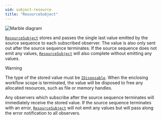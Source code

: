 ```yaml
---
uid: subject-resource
title: "ResourceSubject"
---
```


![Marble diagram](~/images/language-subject-resource.svg)

[`ResourceSubject`] stores and passes the single last value emitted by the source sequence to each subscribed observer. The value is also only sent out after the source sequence terminates. If the source sequence does not emit any values, [`ResourceSubject`] will also complete without emitting any values.

> [!Warning]
> The type of the stored value must be [`IDisposable`](xref:System.IDisposable). When the enclosing workflow scope is terminated, the value will be disposed to free any allocated resources, such as file or memory handles.

Any observers which subscribe after the source sequence terminates will immediately receive the stored value. If the source sequence terminates with an error, [`ResourceSubject`] will not emit any values but will pass along the error notification to all observers.

<!-- Reference-style links -->
[`ResourceSubject`]: xref:Bonsai.Reactive.ResourceSubject